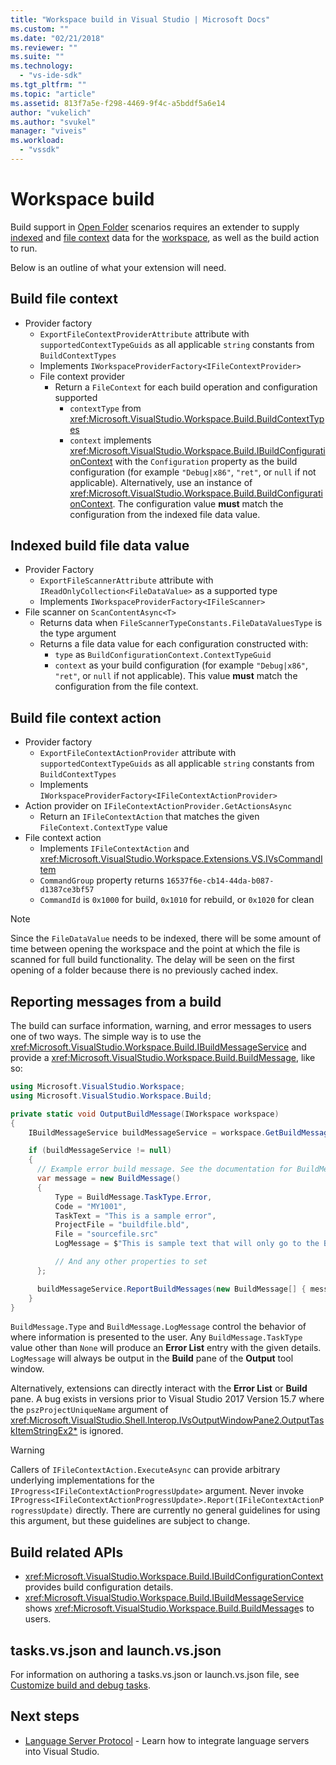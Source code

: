 ```yaml
---
title: "Workspace build in Visual Studio | Microsoft Docs"
ms.custom: ""
ms.date: "02/21/2018"
ms.reviewer: ""
ms.suite: ""
ms.technology:
  - "vs-ide-sdk"
ms.tgt_pltfrm: ""
ms.topic: "article"
ms.assetid: 813f7a5e-f298-4469-9f4c-a5bddf5a6e14
author: "vukelich"
ms.author: "svukel"
manager: "viveis"
ms.workload:
  - "vssdk"
---
```

# Workspace build

Build support in [Open Folder](../ide/develop-code-in-visual-studio-without-projects-or-solutions.md) scenarios requires an extender to supply [indexed](workspace-indexing.md) and [file context](workspace-file-contexts.md) data for the [workspace](workspaces.md), as well as the build action to run.

Below is an outline of what your extension will need.

## Build file context

- Provider factory
  - `ExportFileContextProviderAttribute` attribute with `supportedContextTypeGuids` as all applicable `string` constants from `BuildContextTypes`
  - Implements `IWorkspaceProviderFactory<IFileContextProvider>`
  - File context provider
    - Return a `FileContext` for each build operation and configuration supported
      - `contextType` from <xref:Microsoft.VisualStudio.Workspace.Build.BuildContextTypes>
      - `context` implements <xref:Microsoft.VisualStudio.Workspace.Build.IBuildConfigurationContext> with the `Configuration` property as the build configuration (for example `"Debug|x86"`, `"ret"`, or `null` if not applicable). Alternatively, use an instance of <xref:Microsoft.VisualStudio.Workspace.Build.BuildConfigurationContext>. The configuration value **must** match the configuration from the indexed file data value.

## Indexed build file data value

- Provider Factory
  - `ExportFileScannerAttribute` attribute with `IReadOnlyCollection<FileDataValue>` as a supported type
  - Implements `IWorkspaceProviderFactory<IFileScanner>`
- File scanner on `ScanContentAsync<T>`
  - Returns data when `FileScannerTypeConstants.FileDataValuesType` is the type argument
  - Returns a file data value for each configuration constructed with:
    - `type` as `BuildConfigurationContext.ContextTypeGuid`
    - `context` as your build configuration (for example `"Debug|x86"`, `"ret"`, or `null` if not applicable). This value **must** match the configuration from the file context.

## Build file context action

- Provider factory
  - `ExportFileContextActionProvider` attribute with `supportedContextTypeGuids` as all applicable `string` constants from `BuildContextTypes`
  - Implements `IWorkspaceProviderFactory<IFileContextActionProvider>`
- Action provider on `IFileContextActionProvider.GetActionsAsync`
  - Return an `IFileContextAction` that matches the given `FileContext.ContextType` value
- File context action
  - Implements `IFileContextAction` and <xref:Microsoft.VisualStudio.Workspace.Extensions.VS.IVsCommandItem>
  - `CommandGroup` property returns `16537f6e-cb14-44da-b087-d1387ce3bf57`
  - `CommandId` is `0x1000` for build, `0x1010` for rebuild, or `0x1020` for clean

>[!NOTE]
>Since the `FileDataValue` needs to be indexed, there will be some amount of time between opening the workspace and the point at which the file is scanned for full build functionality. The delay will be seen on the first opening of a folder because there is no previously cached index.

## Reporting messages from a build

The build can surface information, warning, and error messages to users one of two ways. The simple way is to use the <xref:Microsoft.VisualStudio.Workspace.Build.IBuildMessageService> and provide a <xref:Microsoft.VisualStudio.Workspace.Build.BuildMessage>, like so:

```csharp
using Microsoft.VisualStudio.Workspace;
using Microsoft.VisualStudio.Workspace.Build;

private static void OutputBuildMessage(IWorkspace workspace)
{
    IBuildMessageService buildMessageService = workspace.GetBuildMessageService();

    if (buildMessageService != null)
    {
      // Example error build message. See the documentation for BuildMessage for more information.
      var message = new BuildMessage()
      {
          Type = BuildMessage.TaskType.Error,
          Code = "MY1001",
          TaskText = "This is a sample error",
          ProjectFile = "buildfile.bld",
          File = "sourcefile.src"
          LogMessage = $"This is sample text that will only go to the Build output window pane.\n"

          // And any other properties to set
      };

      buildMessageService.ReportBuildMessages(new BuildMessage[] { message });
    }
}
```

`BuildMessage.Type` and `BuildMessage.LogMessage` control the behavior of where information is presented to the user. Any `BuildMessage.TaskType` value other than `None` will produce an **Error List** entry with the given details. `LogMessage` will always be output in the **Build** pane of the **Output** tool window.

Alternatively, extensions can directly interact with the **Error List** or **Build** pane. A bug exists in versions prior to Visual Studio 2017 Version 15.7 where the `pszProjectUniqueName` argument of <xref:Microsoft.VisualStudio.Shell.Interop.IVsOutputWindowPane2.OutputTaskItemStringEx2*> is ignored.

>[!WARNING]
>Callers of `IFileContextAction.ExecuteAsync` can provide arbitrary underlying implementations for the `IProgress<IFileContextActionProgressUpdate>` argument. Never invoke `IProgress<IFileContextActionProgressUpdate>.Report(IFileContextActionProgressUpdate)` directly. There are currently no general guidelines for using this argument, but these guidelines are subject to change.

## Build related APIs

- <xref:Microsoft.VisualStudio.Workspace.Build.IBuildConfigurationContext> provides build configuration details.
- <xref:Microsoft.VisualStudio.Workspace.Build.IBuildMessageService> shows <xref:Microsoft.VisualStudio.Workspace.Build.BuildMessage>s to users.

## tasks.vs.json and launch.vs.json

For information on authoring a tasks.vs.json or launch.vs.json file, see [Customize build and debug tasks](../ide/customize-build-and-debug-tasks-in-visual-studio.md).

## Next steps

* [Language Server Protocol](language-server-protocol.md) - Learn how to integrate language servers into Visual Studio.